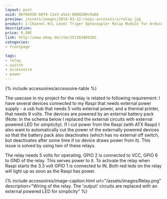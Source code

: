 ```yaml
---
layout: post
uuid: 96f04330-b074-11e3-a5e2-0800200c9a66
preview: /assets/images/2014-03-12-raspi-accessoirs/relay.jpg
product: 1-Channel H/L Level Triger Optocoupler Relay Module for Arduino 5V
description:
price: 0,99€
link: http://www.ebay.de/itm/251383404102
categories:
- frontpage

tags:
- relay
- switch
- accessoire
- power
---
```


{% include accessoires/accessoire-table %}

The usecase in my project for the relay is related to following requirement: I have several devices connected to
my Raspi that needs external power supply - a usb hub that needs 5 volts external power, and a thermal printer,
that needs 9 volts. The devices are powered by an external battery pack (Note: In the schema below I replaced
the external circuits with external powered LED for simplicity). If I cut power from the Raspi (with ATX Raspi)
I also want to automatically cut the power of the externally powered devices so that the battery pack also deactivates
(which has no external off switch, but deactivates after some time if no device draws power from it).
This issue is solved by using two of these relays.

The relay needs 5 volts for operating. GPIO 2 is connected to VCC, GPIO 6 to GND of the relay. This serves power
to it. To activate the relay when Raspi starts the 3.3 volt GPIO 1 is connected to IN. Both red leds on the relay
will light up as soon as the Raspi has power.


{% include accessoires/image-caption.html url="/assets/images/Relay.png" description="Wiring of the relay. The 'output' circuits are replaced with an external powered LED for simplicity" %}